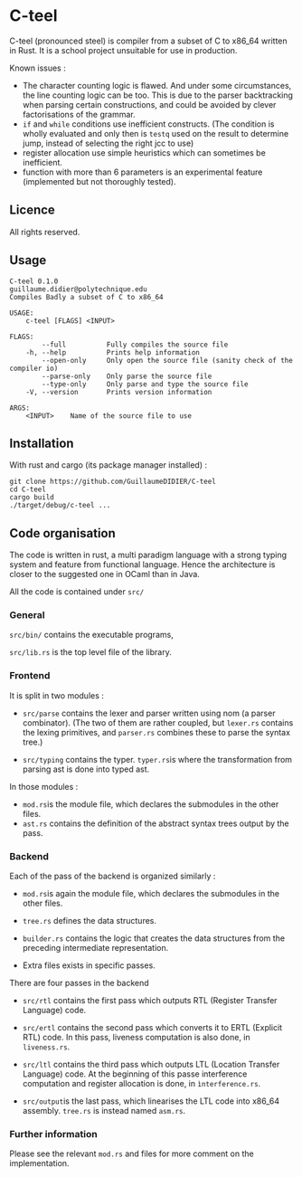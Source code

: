 # C-teel
C-teel (pronounced steel) is compiler from a subset of C to x86_64 written in Rust.
It is a school project unsuitable for use in production.

Known issues :

 - The character counting logic is flawed. And under some circumstances,
 the line counting logic can be too. This is due to the parser backtracking
 when parsing certain constructions, and could be avoided by clever factorisations
 of the grammar.
 - `if` and `while` conditions use inefficient constructs.
 (The condition is wholly evaluated and only then is `testq` used on the result to determine jump, instead of selecting the right jcc to use)
 - register allocation use simple heuristics which can sometimes be inefficient.
 - function with more than 6 parameters is an experimental feature (implemented but not thoroughly tested).

## Licence

All rights reserved.

## Usage

```
C-teel 0.1.0
guillaume.didier@polytechnique.edu
Compiles Badly a subset of C to x86_64

USAGE:
    c-teel [FLAGS] <INPUT>

FLAGS:
        --full          Fully compiles the source file
    -h, --help          Prints help information
        --open-only     Only open the source file (sanity check of the compiler io)
        --parse-only    Only parse the source file
        --type-only     Only parse and type the source file
    -V, --version       Prints version information

ARGS:
    <INPUT>    Name of the source file to use
```

## Installation

With rust and cargo (its package manager installed) :

```
git clone https://github.com/GuillaumeDIDIER/C-teel
cd C-teel
cargo build
./target/debug/c-teel ...
```

## Code organisation

The code is written in rust, a multi paradigm language with a strong typing system and feature from functional language.
Hence the architecture is closer to the suggested one in OCaml than in Java.

All the code is contained under `src/`

### General

`src/bin/` contains the executable programs,



`src/lib.rs` is the top level file of the library.

### Frontend

It is split in two modules :

 - `src/parse` contains the lexer and parser written using nom (a parser combinator).
 (The two of them are rather coupled, but `lexer.rs` contains the lexing primitives,
 and `parser.rs` combines these to parse the syntax tree.)

 - `src/typing` contains the typer. `typer.rs`is where the transformation from parsing ast is done into typed ast.

In those modules :
 - `mod.rs`is the module file, which declares the submodules in the other files.
 - `ast.rs` contains the definition of the abstract syntax trees output by the pass.

### Backend

Each of the pass of the backend is organized similarly :

 - `mod.rs`is again the module file, which declares the submodules in the other files.

 - `tree.rs` defines the data structures.

 - `builder.rs` contains the logic that creates the data structures from the preceding intermediate representation.

 - Extra files exists in specific passes.

There are four passes in the backend

 - `src/rtl` contains the first pass which outputs RTL (Register Transfer Language) code.

 - `src/ertl` contains the second pass which converts it to ERTL (Explicit RTL) code. In this pass, liveness computation is also done, in `liveness.rs`.

 - `src/ltl` contains the third pass which outputs LTL (Location Transfer Language) code. At the beginning of this passe interference computation and register allocation is done, in `ìnterference.rs`.

 - `src/output`is the last pass, which linearises the LTL code into x86_64 assembly. `tree.rs` is instead named `asm.rs`.

### Further information

Please see the relevant `mod.rs` and files for more comment on the implementation.
